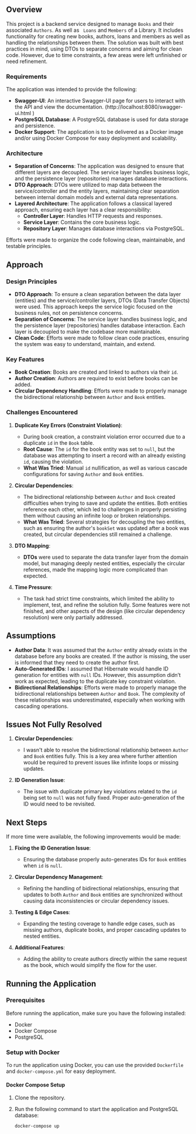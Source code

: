 
## Overview

This project is a backend service designed to manage `Books` and their associated `Authors`. As well as ` Loans` and  `Members` of a Library. It includes functionality for creating new books, authors, loans and members as well as handling the relationships between them. The solution was built with best practices in mind, using DTOs to separate concerns and aiming for clean code. However, due to time constraints, a few areas were left unfinished or need refinement.

### Requirements

The application was intended to provide the following:

- **Swagger-UI**: An interactive Swagger-UI page for users to interact with the API and view the documentation. (http://localhost:8080/swagger-ui.html
        )
- **PostgreSQL Database**: A PostgreSQL database is used for data storage and persistence.
- **Docker Support**: The application is to be delivered as a Docker image and/or using Docker Compose for easy deployment and scalability.

### Architecture

- **Separation of Concerns**: The application was designed to ensure that different layers are decoupled. The service layer handles business logic, and the persistence layer (repositories) manages database interactions.
- **DTO Approach**: DTOs were utilized to map data between the service/controller and the entity layers, maintaining clear separation between internal domain models and external data representations.
- **Layered Architecture**: The application follows a classical layered approach, ensuring each layer has a clear responsibility:
  - **Controller Layer**: Handles HTTP requests and responses.
  - **Service Layer**: Contains the core business logic.
  - **Repository Layer**: Manages database interactions via PostgreSQL.
  
Efforts were made to organize the code following clean, maintainable, and testable principles.

## Approach

### Design Principles

- **DTO Approach**: To ensure a clean separation between the data layer (entities) and the service/controller layers, DTOs (Data Transfer Objects) were used. This approach keeps the service logic focused on the business rules, not on persistence concerns.
- **Separation of Concerns**: The service layer handles business logic, and the persistence layer (repositories) handles database interaction. Each layer is decoupled to make the codebase more maintainable.
- **Clean Code**: Efforts were made to follow clean code practices, ensuring the system was easy to understand, maintain, and extend.

### Key Features

- **Book Creation**: Books are created and linked to authors via their `id`.
- **Author Creation**: Authors are required to exist before books can be added.
- **Circular Dependency Handling**: Efforts were made to properly manage the bidirectional relationship between `Author` and `Book` entities.

### Challenges Encountered

1. **Duplicate Key Errors (Constraint Violation)**:
   - During book creation, a constraint violation error occurred due to a duplicate `id` in the `Book` table.
   - **Root Cause**: The `id` for the book entity was set to `null`, but the database was attempting to insert a record with an already existing `id`, causing the violation.
   - **What Was Tried**: Manual `id` nullification, as well as various cascade configurations for saving `Author` and `Book` entities.

2. **Circular Dependencies**:
   - The bidirectional relationship between `Author` and `Book` created difficulties when trying to save and update the entities. Both entities reference each other, which led to challenges in properly persisting them without causing an infinite loop or broken relationships.
   - **What Was Tried**: Several strategies for decoupling the two entities, such as ensuring the author's `bookSet` was updated after a book was created, but circular dependencies still remained a challenge.

3. **DTO Mapping**:
   - **DTOs** were used to separate the data transfer layer from the domain model, but managing deeply nested entities, especially the circular references, made the mapping logic more complicated than expected.

4. **Time Pressure**:
   - The task had strict time constraints, which limited the ability to implement, test, and refine the solution fully. Some features were not finished, and other aspects of the design (like circular dependency resolution) were only partially addressed.

## Assumptions

- **Author Data**: It was assumed that the `Author` entity already exists in the database before any books are created. If the author is missing, the user is informed that they need to create the author first.
- **Auto-Generated IDs**: I assumed that Hibernate would handle ID generation for entities with `null` IDs. However, this assumption didn’t work as expected, leading to the duplicate key constraint violation.
- **Bidirectional Relationships**: Efforts were made to properly manage the bidirectional relationships between `Author` and `Book`. The complexity of these relationships was underestimated, especially when working with cascading operations.

## Issues Not Fully Resolved

1. **Circular Dependencies**: 
   - I wasn't able to resolve the bidirectional relationship between `Author` and `Book` entities fully. This is a key area where further attention would be required to prevent issues like infinite loops or missing updates.

2. **ID Generation Issue**:
   - The issue with duplicate primary key violations related to the `id` being set to `null` was not fully fixed. Proper auto-generation of the ID would need to be revisited.

## Next Steps

If more time were available, the following improvements would be made:

1. **Fixing the ID Generation Issue**: 
   - Ensuring the database properly auto-generates IDs for `Book` entities when `id` is `null`.

2. **Circular Dependency Management**:
   - Refining the handling of bidirectional relationships, ensuring that updates to both `Author` and `Book` entities are synchronized without causing data inconsistencies or circular dependency issues.

3. **Testing & Edge Cases**:
   - Expanding the testing coverage to handle edge cases, such as missing authors, duplicate books, and proper cascading updates to nested entities.

4. **Additional Features**:
   - Adding the ability to create authors directly within the same request as the book, which would simplify the flow for the user.

## Running the Application

### Prerequisites

Before running the application, make sure you have the following installed:

- Docker
- Docker Compose
- PostgreSQL

### Setup with Docker

To run the application using Docker, you can use the provided `Dockerfile` and `docker-compose.yml` for easy deployment.

#### Docker Compose Setup

1. Clone the repository.
2. Run the following command to start the application and PostgreSQL database:

   ```bash
   docker-compose up
